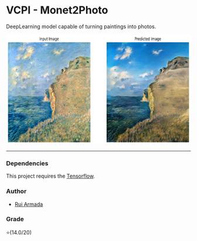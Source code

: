 # VCPI - Monet2Photo

DeepLearning model capable of turning paintings into photos.

<p align="center">
  <img  src="images/img.png"  height="300" width="550">
</p>

---

### Dependencies

This project requires the [Tensorflow](https://www.tensorflow.org/).

### Author

* [Rui Armada](https://github.com/RuiArmada)

### Grade

⭐(14.0/20)
